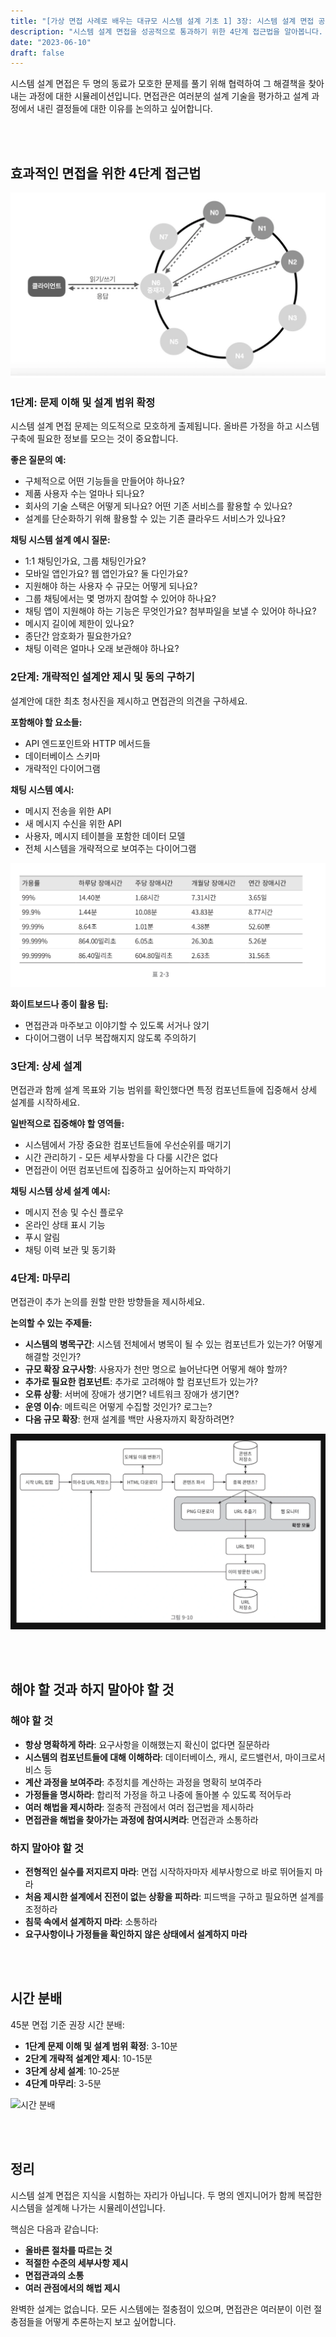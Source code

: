 ```yaml
---
title: "[가상 면접 사례로 배우는 대규모 시스템 설계 기초 1] 3장: 시스템 설계 면접 공략법"
description: "시스템 설계 면접을 성공적으로 통과하기 위한 4단계 접근법을 알아봅니다. 문제 이해부터 상세 설계까지, 체계적인 면접 대응 전략을 제시합니다."
date: "2023-06-10"
draft: false
---
```


시스템 설계 면접은 두 명의 동료가 모호한 문제를 풀기 위해 협력하여 그 해결책을 찾아내는 과정에 대한 시뮬레이션입니다. 면접관은 여러분의 설계 기술을 평가하고 설계 과정에서 내린 결정들에 대한 이유를 논의하고 싶어합니다.


<br></br>

## 효과적인 면접을 위한 4단계 접근법

![시스템 설계 면접 4단계](./diagram-1.webp)

### 1단계: 문제 이해 및 설계 범위 확정

시스템 설계 면접 문제는 의도적으로 모호하게 출제됩니다. 올바른 가정을 하고 시스템 구축에 필요한 정보를 모으는 것이 중요합니다.

**좋은 질문의 예:**
- 구체적으로 어떤 기능들을 만들어야 하나요?
- 제품 사용자 수는 얼마나 되나요?
- 회사의 기술 스택은 어떻게 되나요? 어떤 기존 서비스를 활용할 수 있나요?
- 설계를 단순화하기 위해 활용할 수 있는 기존 클라우드 서비스가 있나요?

**채팅 시스템 설계 예시 질문:**
- 1:1 채팅인가요, 그룹 채팅인가요?
- 모바일 앱인가요? 웹 앱인가요? 둘 다인가요?
- 지원해야 하는 사용자 수 규모는 어떻게 되나요?
- 그룹 채팅에서는 몇 명까지 참여할 수 있어야 하나요?
- 채팅 앱이 지원해야 하는 기능은 무엇인가요? 첨부파일을 보낼 수 있어야 하나요?
- 메시지 길이에 제한이 있나요?
- 종단간 암호화가 필요한가요?
- 채팅 이력은 얼마나 오래 보관해야 하나요?

### 2단계: 개략적인 설계안 제시 및 동의 구하기

설계안에 대한 최초 청사진을 제시하고 면접관의 의견을 구하세요.

**포함해야 할 요소들:**
- API 엔드포인트와 HTTP 메서드들
- 데이터베이스 스키마
- 개략적인 다이어그램

**채팅 시스템 예시:**
- 메시지 전송을 위한 API
- 새 메시지 수신을 위한 API  
- 사용자, 메시지 테이블을 포함한 데이터 모델
- 전체 시스템을 개략적으로 보여주는 다이어그램

![개략적인 설계안](./diagram-2.webp)

**화이트보드나 종이 활용 팁:**
- 면접관과 마주보고 이야기할 수 있도록 서거나 앉기
- 다이어그램이 너무 복잡해지지 않도록 주의하기

### 3단계: 상세 설계

면접관과 함께 설계 목표와 기능 범위를 확인했다면 특정 컴포넌트들에 집중해서 상세 설계를 시작하세요.

**일반적으로 집중해야 할 영역들:**
- 시스템에서 가장 중요한 컴포넌트들에 우선순위를 매기기
- 시간 관리하기 - 모든 세부사항을 다 다룰 시간은 없다
- 면접관이 어떤 컴포넌트에 집중하고 싶어하는지 파악하기

**채팅 시스템 상세 설계 예시:**
- 메시지 전송 및 수신 플로우
- 온라인 상태 표시 기능
- 푸시 알림
- 채팅 이력 보관 및 동기화

### 4단계: 마무리

면접관이 추가 논의를 원할 만한 방향들을 제시하세요.

**논의할 수 있는 주제들:**
- **시스템의 병목구간**: 시스템 전체에서 병목이 될 수 있는 컴포넌트가 있는가? 어떻게 해결할 것인가?
- **규모 확장 요구사항**: 사용자가 천만 명으로 늘어난다면 어떻게 해야 할까?
- **추가로 필요한 컴포넌트**: 추가로 고려해야 할 컴포넌트가 있는가?
- **오류 상황**: 서버에 장애가 생기면? 네트워크 장애가 생기면?
- **운영 이슈**: 메트릭은 어떻게 수집할 것인가? 로그는?
- **다음 규모 확장**: 현재 설계를 백만 사용자까지 확장하려면?

![마무리 단계](./diagram-3.webp)


<br></br>

## 해야 할 것과 하지 말아야 할 것

### 해야 할 것
- **항상 명확하게 하라**: 요구사항을 이해했는지 확신이 없다면 질문하라
- **시스템의 컴포넌트들에 대해 이해하라**: 데이터베이스, 캐시, 로드밸런서, 마이크로서비스 등
- **계산 과정을 보여주라**: 추정치를 계산하는 과정을 명확히 보여주라
- **가정들을 명시하라**: 합리적 가정을 하고 나중에 돌아볼 수 있도록 적어두라
- **여러 해법을 제시하라**: 절충적 관점에서 여러 접근법을 제시하라
- **면접관을 해법을 찾아가는 과정에 참여시켜라**: 면접관과 소통하라

### 하지 말아야 할 것  
- **전형적인 실수를 저지르지 마라**: 면접 시작하자마자 세부사항으로 바로 뛰어들지 마라
- **처음 제시한 설계에서 진전이 없는 상황을 피하라**: 피드백을 구하고 필요하면 설계를 조정하라
- **침묵 속에서 설계하지 마라**: 소통하라
- **요구사항이나 가정들을 확인하지 않은 상태에서 설계하지 마라**


<br></br>

## 시간 분배

45분 면접 기준 권장 시간 분배:

- **1단계 문제 이해 및 설계 범위 확정**: 3-10분
- **2단계 개략적 설계안 제시**: 10-15분  
- **3단계 상세 설계**: 10-25분
- **4단계 마무리**: 3-5분

![시간 분배](./diagram-4.webp)


<br></br>

## 정리

시스템 설계 면접은 지식을 시험하는 자리가 아닙니다. 두 명의 엔지니어가 함께 복잡한 시스템을 설계해 나가는 시뮬레이션입니다. 

핵심은 다음과 같습니다:

- **올바른 절차를 따르는 것**
- **적절한 수준의 세부사항 제시**
- **면접관과의 소통**
- **여러 관점에서의 해법 제시**

완벽한 설계는 없습니다. 모든 시스템에는 절충점이 있으며, 면접관은 여러분이 이런 절충점들을 어떻게 추론하는지 보고 싶어합니다.